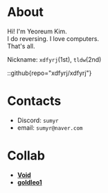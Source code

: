 # About

Hi! I'm Yeoreum Kim.   
I do reversing. I love computers.   
That's all.

Nickname: `xdfyrj`(1st), `tldw`(2nd)

::github{repo="xdfyrj/xdfyrj"}

# Contacts

- Discord: `sumyr`
- email: `sumyr@naver.com`

# Collab

- [**Void**](https://pdw0412.tistory.com/)
- [**goldleo1**](https://goldleo1.github.io/)
